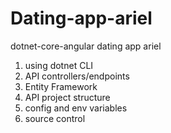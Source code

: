 # Dating-app-ariel
dotnet-core-angular dating app ariel

1. using dotnet CLI
2. API controllers/endpoints
3. Entity Framework
4. API project structure
5. config and env variables
6. source control